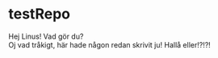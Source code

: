 # testRepo
Hej Linus! Vad gör du? \
Oj vad tråkigt, här hade någon redan skrivit ju!
Hallå eller!?!?!
